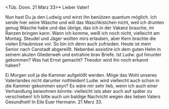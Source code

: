  <Tüb. Donn. 21 März 33>*
Lieber Vater!

Nun hast Du ja den Ludwig und wirst ihn benützen quantum möglich. Ich sende hier seine Wäsche und will das Waschkistchen nicht, weil ich drunten genug Wäsche habe und das übrige, das ich in der Vakanz brauche, im Ranzen bringen kann. Wann ich komme, weiß ich noch nicht, vielleicht am Montag. Steudel und Jäger wollten mirs erlauben, aber Kern brachte die vielen Erlaubnisse vor. So bin ich denn auch zufrieden. Heute ist mein Senior nach Canstadt abgereißt. Nebenbei assistire ich dem guten Helm in seinem akuten Gliederweh und extrahire brav Briefe. Ist Ludw. gut hinunter gekommen? Was hat Ernst gemacht? Theodor wird ihn noch erkannt haben?

Ei Morgen soll ja die Kammer aufgelößt werden. Möge das Wohl unseres Vaterlandes nicht darunter nothleiden! Ludw. wird vielleicht auch schon in die Kammer gekommen seyn? Es wäre mir sehr lieb, wenn ich auch einer Verhandlung beiwohnen könnte: vielleicht ists aber auch auf später zu verschieben! 
Ich bitte auch um baldige Nachricht wegen des lieben Vaters Gesundheit! 
In Eile
 Euer Hermann.
21 Merz 33.
